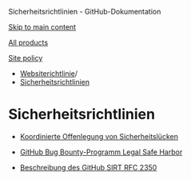 Sicherheitsrichtlinien - GitHub-Dokumentation

[Skip to main content](#main-content)

[All products](/de)

[Site policy](/site-policy)

* [Websiterichtlinie](/de/site-policy)/
* [Sicherheitsrichtlinien](/de/site-policy/security-policies)

Sicherheitsrichtlinien
==========

* [Koordinierte Offenlegung von Sicherheitslücken](/de/site-policy/security-policies/coordinated-disclosure-of-security-vulnerabilities)

* [GitHub Bug Bounty-Programm Legal Safe Harbor](/de/site-policy/security-policies/github-bug-bounty-program-legal-safe-harbor)

* [Beschreibung des GitHub SIRT RFC 2350](/de/site-policy/security-policies/github-sirt-description-rfc-2350)
